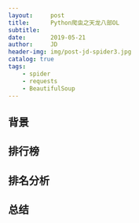 ```yaml
---
layout:     post
title:      Python爬虫之天龙八部OL
subtitle:   
date:       2019-05-21
author:     JD
header-img: img/post-jd-spider3.jpg
catalog: true
tags:
    - spider
    - requests
    - BeautifulSoup
---
```


## 背景


## 排行榜


## 排名分析


## 总结